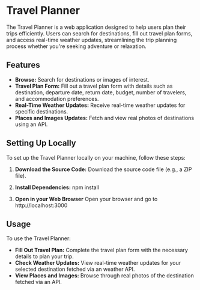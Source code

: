 # Travel Planner

The Travel Planner is a web application designed to help users plan their trips efficiently. Users can search for destinations, fill out travel plan forms, and access real-time weather updates, streamlining the trip planning process whether you're seeking adventure or relaxation.

## Features

- **Browse:** Search for destinations or images of interest.
- **Travel Plan Form:** Fill out a travel plan form with details such as destination, departure date, return date, budget, number of travelers, and accommodation preferences.
- **Real-Time Weather Updates:** Receive real-time weather updates for specific destinations.
- **Places and Images Updates:** Fetch and view real photos of destinations using an API.

## Setting Up Locally

To set up the Travel Planner locally on your machine, follow these steps:

1. **Download the Source Code:**
   Download the source code file (e.g., a ZIP file).

2. **Install Dependencies:**
    npm install

3. **Open in your Web Browser**
    Open your browser and go to http://localhost:3000

## Usage
To use the Travel Planner:
- **Fill Out Travel Plan:** Complete the travel plan form with the necessary details to plan your trip.
- **Check Weather Updates:** View real-time weather updates for your selected destination fetched via an weather API.
- **View Places and Images:** Browse through real photos of the destination fetched via an API.

